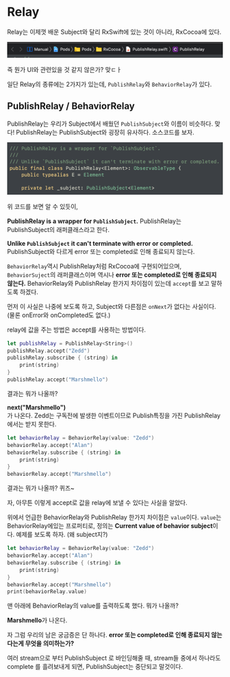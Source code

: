 # Relay

Relay는 이제껏 배운 Subject와 달리 RxSwift에 있는 것이 아니라, RxCocoa에 있다.

![rxcocoa](./images/RxCocoa.png)

즉 뭔가 UI와 관련있을 것 같지 않은가?
맞ㄷㅏ

일단 Relay의 종류에는 2가지가 있는데, ```PublishRelay```와 ```BehaviorRelay```가 있다.


## PublishRelay / BehaviorRelay

PublishRelay는 우리가 Subject에서 배웠던 ```PublishSubject```와 이름이 비슷하다.
맞다! PublishRelay는 PublishSubject와 굉장히 유사하다.
소스코드를 보자.

![publish](./images/PublishRelay.png)

위 코드를 보면 알 수 있듯이, 

**PublishRelay is a wrapper for `PublishSubject`.**
PublishRelay는 PublishSubject의 래퍼클래스라고 한다.

**Unlike `PublishSubject` it can't terminate with error or completed.**
PublishSubject와 다르게 error 또는 completed로 인해 종료되지 않는다.


`BehaviorRelay`역시 PublishRelay처럼 RxCocoa에 구현되어있으며, `BehaviorSuject`의 래퍼클래스이며 역시나 **error 또는 completed로 인해 종료되지 않는다.**  BehaviorRelay와 PublishRelay 한가지 차이점이 있는데 `accept`를 보고 말하도록 하겠다.  

먼저 이 사실은 나중에 보도록 하고, Subject와 다른점은 `onNext`가 없다는 사실이다. (물론 onError와 onCompleted도 없다.)

relay에 값을 주는 방법은 accept를 사용하는 방법이다. 

~~~swift
let publishRelay = PublishRelay<String>()
publishRelay.accept("Zedd")
publishRelay.subscribe { (string) in
    print(string)
}
publishRelay.accept("Marshmello")
~~~

결과는 뭐가 나올까?

**next("Marshmello")**\
가 나온다.
Zedd는 구독전에 발생한 이벤트이므로 Publish특징을 가진 PublishRelay에서는 받지 못한다.

~~~swift 
let behaviorRelay = BehaviorRelay(value: "Zedd")
behaviorRelay.accept("Alan")
behaviorRelay.subscribe { (string) in
    print(string)
}
behaviorRelay.accept("Marshmello")
~~~

결과는 뭐가 나올까? 퀴즈~

자, 아무튼 이렇게 accept로 값을 relay에 보낼 수 있다는 사실을 알았다.

위에서 언급한 BehaviorRelay와 PublishRelay 한가지 차이점은 `value`이다. 
`value`는  BehaviorRelay에있는 프로퍼티로, 정의는 **Current value of behavior subject**이다. 예제를 보도록 하자. (왜 subject지?)

~~~swift 
let behaviorRelay = BehaviorRelay(value: "Zedd")
behaviorRelay.accept("Alan")
behaviorRelay.subscribe { (string) in
    print(string)
}
behaviorRelay.accept("Marshmello")
print(behaviorRelay.value)
~~~

맨 아래에 BehaviorRelay의 value를 출력하도록 했다. 뭐가 나올까? 

**Marshmello**가 나온다.


자 그럼 우리의  남은 궁금증은 단 하나다.
**error 또는 completed로 인해 종료되지 않는다는게 무엇을 의미하는가?**

여러 stream으로 부터 PublishSubject 로 바인딩해줄 때, stream들 중에서 하나라도 complete 를 흘려보내게 되면, PublishSubject는 중단되고 말것이다.

